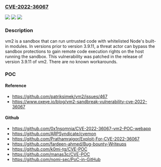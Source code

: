 ### [CVE-2022-36067](https://cve.mitre.org/cgi-bin/cvename.cgi?name=CVE-2022-36067)
![](https://img.shields.io/static/v1?label=Product&message=vm2&color=blue)
![](https://img.shields.io/static/v1?label=Version&message=n%2Fa&color=blue)
![](https://img.shields.io/static/v1?label=Vulnerability&message=CWE-913%3A%20Improper%20Control%20of%20Dynamically-Managed%20Code%20Resources&color=brighgreen)

### Description

vm2 is a sandbox that can run untrusted code with whitelisted Node's built-in modules. In versions prior to version 3.9.11, a threat actor can bypass the sandbox protections to gain remote code execution rights on the host running the sandbox. This vulnerability was patched in the release of version 3.9.11 of vm2. There are no known workarounds.

### POC

#### Reference
- https://github.com/patriksimek/vm2/issues/467
- https://www.oxeye.io/blog/vm2-sandbreak-vulnerability-cve-2022-36067

#### Github
- https://github.com/0x1nsomnia/CVE-2022-36067-vm2-POC-webapp
- https://github.com/ARPSyndicate/cvemon
- https://github.com/Prathamrajgor/Exploit-For-CVE-2022-36067
- https://github.com/fardeen-ahmed/Bug-bounty-Writeups
- https://github.com/k0mi-tg/CVE-POC
- https://github.com/manas3c/CVE-POC
- https://github.com/nomi-sec/PoC-in-GitHub

